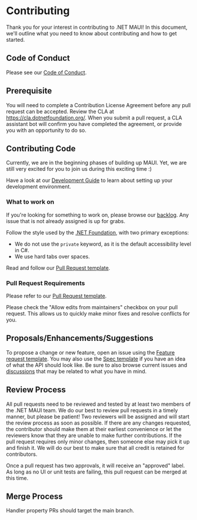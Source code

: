 # Contributing

Thank you for your interest in contributing to .NET MAUI! In this document, we'll outline what you need to know about contributing and how to get started.

## Code of Conduct

Please see our [Code of Conduct](CODE_OF_CONDUCT.md).

## Prerequisite

You will need to complete a Contribution License Agreement before any pull request can be accepted. Review the CLA at https://cla.dotnetfoundation.org/. When you submit a pull request, a CLA assistant bot will confirm you have completed the agreement, or provide you with an opportunity to do so.

## Contributing Code

Currently, we are in the beginning phases of building up MAUI. Yet, we are still very excited for you to join us during this exciting time :)

Have a look at our [Development Guide](DEVELOPMENT.md) to learn about setting up your development environment.

### What to work on

If you're looking for something to work on, please browse our [backlog](https://github.com/dotnet/maui/issues?q=is%3Aopen+is%3Aissue+milestone%3ABacklog). Any issue that is not already assigned is up for grabs. 

Follow the style used by the [.NET Foundation](https://github.com/dotnet/runtime/blob/master/docs/coding-guidelines/coding-style.md), with two primary exceptions:

- We do not use the `private` keyword, as it is the default accessibility level in C#.
- We use hard tabs over spaces.

Read and follow our [Pull Request template](PULL_REQUEST_TEMPLATE.md).

### Pull Request Requirements

Please refer to our [Pull Request template](PULL_REQUEST_TEMPLATE.md).

Please check the "Allow edits from maintainers" checkbox on your pull request. This allows us to quickly make minor fixes and resolve conflicts for you.

## Proposals/Enhancements/Suggestions

To propose a change or new feature, open an issue using the [Feature request template](https://github.com/dotnet/maui/issues/new?assignees=&labels=proposal-open%2C+t%2Fenhancement+➕&template=feature_request.md&title=[Enhancement]+YOUR+IDEA!). You may also use the [Spec template](https://github.com/dotnet/maui/issues/new?assignees=&labels=proposal-open%2C+t%2Fenhancement+➕&template=spec.md&title=[Spec]++) if you have an idea of what the API should look like. Be sure to also browse current issues and [discussions](https://github.com/dotnet/maui/discussions) that may be related to what you have in mind.

## Review Process
All pull requests need to be reviewed and tested by at least two members of the .NET MAUI team. We do our best to review pull requests in a timely manner, but please be patient! Two reviewers will be assigned and will start the review process as soon as possible. If there are any changes requested, the contributor should make them at their earliest convenience or let the reviewers know that they are unable to make further contributions. If the pull request requires only minor changes, then someone else may pick it up and finish it. We will do our best to make sure that all credit is retained for contributors. 

Once a pull request has two approvals, it will receive an "approved" label. As long as no UI or unit tests are failing, this pull request can be merged at this time.

## Merge Process
Handler property PRs should target the main branch.
